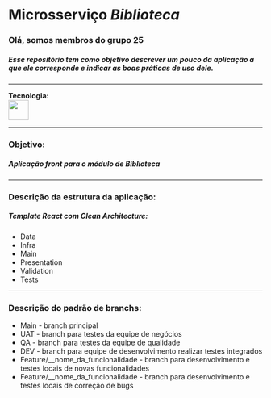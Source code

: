 # Microsserviço <i>Biblioteca</i>

<h3>Olá, somos membros do grupo 25</h3>

<h5>
Esse repositório tem como objetivo descrever um pouco da aplicação a que ele corresponde e indicar as boas práticas de uso dele.
</h5>

<hr>

<b>Tecnologia:</b>
<br/>
<img src="https://cdn.jsdelivr.net/gh/devicons/devicon@latest/icons/react/react-original-wordmark.svg" width="40" height="40" />
          
<hr>
<h3>Objetivo:</h3>
<h5>Aplicação front para o módulo de <i>Biblioteca</i></h5>

<hr>
<h3>Descrição da estrutura da aplicação:</h3>
<h5>Template React com Clean Architecture:</h5>
<ul>
    <li>Data</li>
    <li>Infra</li>
    <li>Main</li>
    <li>Presentation</li>
    <li>Validation</li>
    <li>Tests</li>
</ul>

<hr>
<h3>Descrição do padrão de branchs:</h3>
<ul>
    <li>Main - branch principal
    <li>UAT  - branch para testes da equipe de negócios
    <li>QA   - branch para testes da equipe de qualidade
    <li>DEV  - branch para equipe de desenvolvimento realizar testes integrados
    <li>Feature/__nome_da_funcionalidade - branch para desenvolvimento e testes locais de novas funcionalidades
        <li>Feature/__nome_da_funcionalidade - branch para desenvolvimento e testes locais de correção de bugs
</ul>

